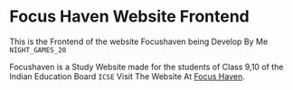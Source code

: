 # Focus Haven Website Frontend

This is the Frontend of the website Focushaven being Develop By Me `NIGHT_GAMES_20`

Focushaven is a Study Website made for the students of Class 9,10 of the Indian Education Board `ICSE`
Visit The Website At [Focus Haven](https://focushaven.vercel.app/).
